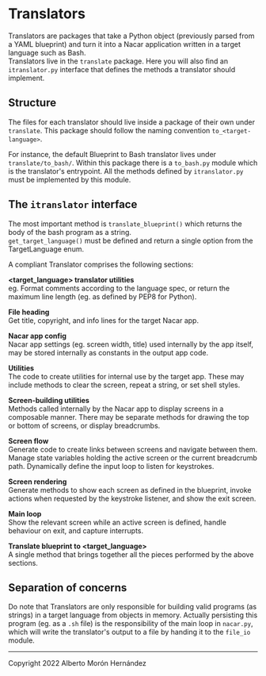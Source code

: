 # Translators

Translators are packages that take a Python object (previously parsed from a YAML blueprint) 
and turn it into a Nacar application written in a target language such as Bash.  
Translators live in the `translate` package. Here you will also find an `itranslator.py` interface 
that defines the methods a translator should implement.  


## Structure
The files for each translator should live inside a package of their own under `translate`.
This package should follow the naming convention `to_<target-language>`.

For instance, the default Blueprint to Bash translator lives under `translate/to_bash/`. 
Within this package there is a `to_bash.py` module which is the translator's entrypoint. 
All the methods defined by `itranslator.py` must be implemented by this module. 


## The `itranslator` interface

The most important method is `translate_blueprint()` which returns the body of 
the bash program as a string.  
`get_target_language()` must be defined and return a single option from the TargetLanguage enum.  

A compliant Translator comprises the following sections:

**<target_language> translator utilities**  
eg. Format comments according to the language spec, or return the maximum
line length (eg. as defined by PEP8 for Python).

**File heading**  
Get title, copyright, and info lines for the target Nacar app.

**Nacar app config**  
Nacar app settings (eg. screen width, title) used internally by the app itself, 
may be stored internally as constants in the output app code.

**Utilities**  
The code to create utilities for internal use by the target app. 
These may include methods to clear the screen, repeat a string, or set shell styles.

**Screen-building utilities**  
Methods called internally by the Nacar app to display screens in a composable manner.
There may be separate methods for drawing the top or bottom of screens, or display breadcrumbs.

**Screen flow**  
Generate code to create links between screens and navigate between them. Manage 
state variables holding the active screen or the current breadcrumb path. 
Dynamically define the input loop to listen for keystrokes.

**Screen rendering**  
Generate methods to show each screen as defined in the blueprint, invoke actions
when requested by the keystroke listener, and show the exit screen.

**Main loop**  
Show the relevant screen while an active screen is defined, handle behaviour on exit, and capture interrupts.

**Translate blueprint to <target_language>**  
A single method that brings together all the pieces performed by the above sections.


## Separation of concerns

Do note that Translators are only responsible for building valid programs (as strings) 
in a target language from objects in memory. Actually persisting this program 
(eg. as a `.sh` file) is the responsibility of the main loop in `nacar.py`, which 
will write the translator's output to a file by handing it to the `file_io` module.  


---
Copyright 2022 Alberto Morón Hernández  
